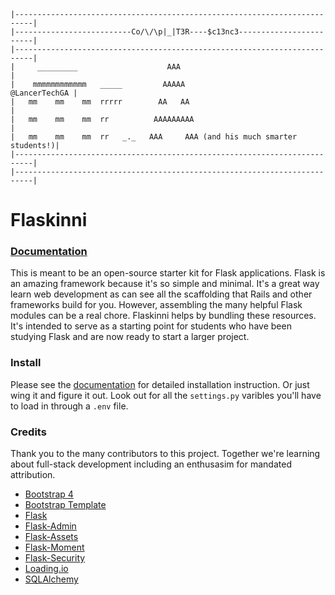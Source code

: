     |--------------------------------------------------------------------------|
    |--------------------------Co/\/\p|_|T3R----$c13nc3------------------------|
    |--------------------------------------------------------------------------| 
    |     _________                    AAA                                     |
    |    mmmmmmmmmmmm   _____         AAAAA                      @LancerTechGA |
    |   mm    mm    mm  rrrrr        AA   AA                                   |
    |   mm    mm    mm  rr          AAAAAAAAA                                  |
    |   mm    mm    mm  rr   _._   AAA     AAA (and his much smarter students!)|
    |--------------------------------------------------------------------------|
    |--------------------------------------------------------------------------|

# Flaskinni

### [Documentation](https://gilmour.gitbook.io/compsci/web-development)
This is meant to be an open-source starter kit for Flask applications. Flask is an amazing framework because it's so simple and minimal. It's a great way learn web development as can see all the scaffolding that Rails and other frameworks build for you. However, assembling the many helpful Flask modules can be a real chore. Flaskinni helps by bundling these resources. It's intended to serve as a starting point for students who have been studying Flask and are now ready to start a larger project.

### Install

Please see the [documentation](https://gilmour.gitbook.io/compsci/web-development) for detailed installation instruction. Or just wing it and figure it out. Look out for all the `settings.py` varibles you'll have to load in through a `.env` file.

### Credits

Thank you to the many contributors to this project. Together we're learning about full-stack development including an enthusasim for mandated attribution.

- [Bootstrap 4](https://getbootstrap.com/docs/4.0/utilities/flex/)
- [Bootstrap Template](https://startbootstrap.com/themes/sb-admin-2/)
- [Flask](https://flask.pocoo.org/)
- [Flask-Admin](https://flask-admin.readthedocs.io/en/latest/)
- [Flask-Assets](https://flask-assets.readthedocs.io/en/latest/)
- [Flask-Moment](https://github.com/miguelgrinberg/Flask-Moment)
- [Flask-Security](https://pythonhosted.org/Flask-Security/)
- [Loading.io](https://loading.io/)
- [SQLAlchemy](https://www.sqlalchemy.org/)
